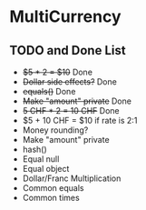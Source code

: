 # MultiCurrency

## TODO and Done List

* ~~$5 * 2 = $10~~ Done
* ~~Dollar side effects?~~ Done
* ~~equals()~~ Done
* ~~Make "amount" private~~ Done
* ~~5 CHF * 2 = 10 CHF~~ Done
* $5 + 10 CHF = $10 if rate is 2:1
* Money rounding?
* Make "amount" private
* hash()
* Equal null
* Equal object
* Dollar/Franc Multiplication
* Common equals
* Common times